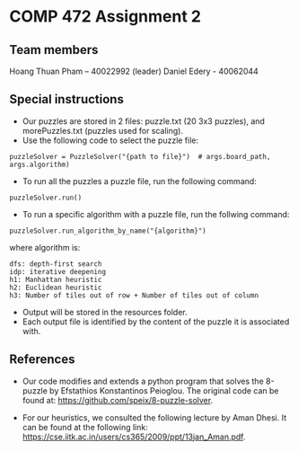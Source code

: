 # COMP 472 Assignment 2

## Team members
Hoang Thuan Pham – 40022992 (leader)
Daniel Edery - 40062044

## Special instructions
- Our puzzles are stored in 2 files: puzzle.txt (20 3x3 puzzles), and morePuzzles.txt (puzzles used for scaling).
- Use the following code to select the puzzle file:
```
puzzleSolver = PuzzleSolver("{path to file}")  # args.board_path, args.algorithm)
```
- To run all the puzzles a puzzle file, run the following command:
```
puzzleSolver.run()
```
- To run a specific algorithm with a puzzle file, run the follwing command:
```
puzzleSolver.run_algorithm_by_name("{algorithm}")

```
where algorithm is:
```
dfs: depth-first search
idp: iterative deepening
h1: Manhattan heuristic
h2: Euclidean heuristic
h3: Number of tiles out of row + Number of tiles out of column
```
- Output will be stored in the resources folder.
- Each output file is identified by the content of the puzzle it is associated with.

## References
- Our code modifies and extends a python program that solves the 8-puzzle by Efstathios Konstantinos Peioglou.
The original code can be found at: https://github.com/speix/8-puzzle-solver.

- For our heuristics, we consulted the following lecture by Aman Dhesi.
It can be found at the following link: https://cse.iitk.ac.in/users/cs365/2009/ppt/13jan_Aman.pdf.

